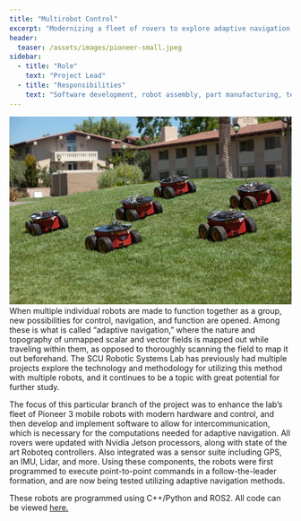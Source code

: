 ```yaml
---
title: "Multirobot Control"
excerpt: "Modernizing a fleet of rovers to explore adaptive navigation."
header:
  teaser: /assets/images/pioneer-small.jpeg
sidebar:
  - title: "Role"
    text: "Project Lead"
  - title: "Responsibilities"
    text: "Software development, robot assembly, part manufacturing, testing, etc."
---
```

![The SCU Pioneer Fleet](/assets/images/pioneers.jpeg)
When multiple individual robots are made to function together as a group, new possibilities for control, navigation, and function are opened. Among these is what is called “adaptive navigation,” where the nature and topography of unmapped scalar and vector fields is mapped out while traveling within them, as opposed to thoroughly scanning the field to map it out beforehand. The SCU Robotic Systems Lab has previously had multiple projects explore the technology and methodology for utilizing this method with multiple robots, and it continues to be a topic with great potential for further study.

The focus of this particular branch of the project was to enhance the lab’s fleet of Pioneer 3 mobile robots with modern hardware and control, and then develop and implement software to allow for intercommunication, which is necessary for the computations needed for adaptive navigation. All rovers were updated with Nvidia Jetson processors, along with state of the art Roboteq controllers. Also integrated was a sensor suite including GPS, an IMU, Lidar, and more. Using these components, the robots were first programmed to execute point-to-point commands in a follow-the-leader formation, and are now being tested utilizing adaptive navigation methods.

These robots are programmed using C++/Python and ROS2. All code can be viewed [here.](https://github.com/hclark96/pioneer-ii)
